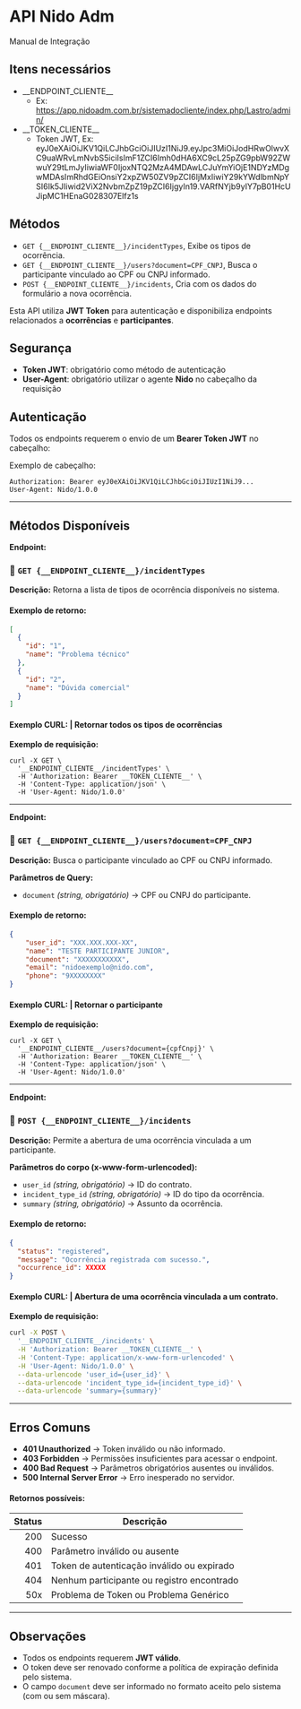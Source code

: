 # API Nido Adm

Manual de Integração

## Itens necessários

- \_\_ENDPOINT_CLIENTE__
  - Ex: https://app.nidoadm.com.br/sistemadocliente/index.php/Lastro/admin/
- \_\_TOKEN_CLIENTE__
  - Token JWT, Ex: eyJ0eXAiOiJKV1QiLCJhbGciOiJIUzI1NiJ9.eyJpc3MiOiJodHRwOlwvXC9uaWRvLmNvbS5iciIsImF1ZCI6Imh0dHA6XC9cL25pZG9pbW92ZWwuY29tLmJyIiwiaWF0IjoxNTQ2MzA4MDAwLCJuYmYiOjE1NDYzMDgwMDAsImRhdGEiOnsiY2xpZW50ZV9pZCI6IjMxIiwiY29kYWdlbmNpYSI6Ik5JIiwid2ViX2NvbmZpZ19pZCI6IjgyIn19.VARfNYjb9yIY7pB01HcUJipMC1HEnaG028307Elfz1s

## Métodos

- `GET {__ENDPOINT_CLIENTE__}/incidentTypes`, Exibe os tipos de ocorrência.
- `GET {__ENDPOINT_CLIENTE__}/users?document=CPF_CNPJ`, Busca o participante vinculado ao CPF ou CNPJ informado.
- `POST {__ENDPOINT_CLIENTE__}/incidents`, Cria com os dados do formulário a nova ocorrência.

Esta API utiliza **JWT Token** para autenticação e disponibiliza endpoints relacionados a **ocorrências** e **participantes**.

## Segurança

- **Token JWT**: obrigatório como método de autenticação
- **User-Agent**: obrigatório utilizar o agente **Nido** no cabeçalho da requisição

## Autenticação

Todos os endpoints requerem o envio de um **Bearer Token JWT** no cabeçalho:

Exemplo de cabeçalho:

```http
Authorization: Bearer eyJ0eXAiOiJKV1QiLCJhbGciOiJIUzI1NiJ9...
User-Agent: Nido/1.0.0
```

---

## Métodos Disponíveis

**Endpoint:**

### 🔹 `GET {__ENDPOINT_CLIENTE__}/incidentTypes`

**Descrição:**
Retorna a lista de tipos de ocorrência disponíveis no sistema.

#### Exemplo de retorno:

```json
[
  {
    "id": "1",
    "name": "Problema técnico"
  },
  {
    "id": "2",
    "name": "Dúvida comercial"
  }
]
```

#### Exemplo CURL: | Retornar todos os tipos de ocorrências

**Exemplo de requisição:**

```shell
curl -X GET \
  '__ENDPOINT_CLIENTE__/incidentTypes' \
  -H 'Authorization: Bearer __TOKEN_CLIENTE__' \
  -H 'Content-Type: application/json' \
  -H 'User-Agent: Nido/1.0.0'
```

---

**Endpoint:**

### 🔹 `GET {__ENDPOINT_CLIENTE__}/users?document=CPF_CNPJ`

**Descrição:**
Busca o participante vinculado ao CPF ou CNPJ informado.

**Parâmetros de Query:**

- `document` *(string, obrigatório)* → CPF ou CNPJ do participante.

#### Exemplo de retorno:

```json
{
    "user_id": "XXX.XXX.XXX-XX",
    "name": "TESTE PARTICIPANTE JUNIOR",
    "document": "XXXXXXXXXXX",
    "email": "nidoexemplo@nido.com",
    "phone": "9XXXXXXXX"
}
```

#### Exemplo CURL: | Retornar o participante

**Exemplo de requisição:**

```shell
curl -X GET \
  '__ENDPOINT_CLIENTE__/users?document={cpfCnpj}' \
  -H 'Authorization: Bearer __TOKEN_CLIENTE__' \
  -H 'Content-Type: application/json' \
  -H 'User-Agent: Nido/1.0.0'
```

---

**Endpoint:**

### 🔹 `POST {__ENDPOINT_CLIENTE__}/incidents`

**Descrição:**
Permite a abertura de uma ocorrência vinculada a um participante.

**Parâmetros do corpo (x-www-form-urlencoded):**

- `user_id` *(string, obrigatório)* → ID do contrato.
- `incident_type_id` *(string, obrigatório)* → ID do tipo da ocorrência.
- `summary` *(string, obrigatório)* → Assunto da ocorrência.

#### Exemplo de retorno:

```json
{
  "status": "registered",
  "message": "Ocorrência registrada com sucesso.",
  "occurrence_id": XXXXX
}
```

#### Exemplo CURL: | Abertura de uma ocorrência vinculada a um contrato.

**Exemplo de requisição:**

```bash
curl -X POST \
  '__ENDPOINT_CLIENTE__/incidents' \
  -H 'Authorization: Bearer __TOKEN_CLIENTE__' \
  -H 'Content-Type: application/x-www-form-urlencoded' \
  -H 'User-Agent: Nido/1.0.0' \
  --data-urlencode 'user_id={user_id}' \
  --data-urlencode 'incident_type_id={incident_type_id}' \
  --data-urlencode 'summary={summary}'

```

---

## Erros Comuns

- **401 Unauthorized** → Token inválido ou não informado.
- **403 Forbidden** → Permissões insuficientes para acessar o endpoint.
- **400 Bad Request** → Parâmetros obrigatórios ausentes ou inválidos.
- **500 Internal Server Error** → Erro inesperado no servidor.

#### Retornos possíveis:

| Status | Descrição                                   |
| -----: | --------------------------------------------- |
|    200 | Sucesso                                       |
|    400 | Parâmetro inválido ou ausente               |
|    401 | Token de autenticação inválido ou expirado |
|    404 | Nenhum participante ou registro encontrado    |
|    50x | Problema de Token ou Problema Genérico       |

---

## Observações

- Todos os endpoints requerem **JWT válido**.
- O token deve ser renovado conforme a política de expiração definida pelo sistema.
- O campo `document` deve ser informado no formato aceito pelo sistema (com ou sem máscara).
